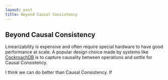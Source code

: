 ```yaml
---
layout: post
title: Beyond Causal Consistency
---
```


## Beyond Causal Consistency

Linearizability is expensive and often require special hardware to have good performance at scale. A popular design choice made by systems like [CockroachDB](https://www.cockroachlabs.com/blog/living-without-atomic-clocks/) is to capture causality between operations and settle for Causal Consistency.

I think we can do better than Causal Consistency. If &nbsp;

